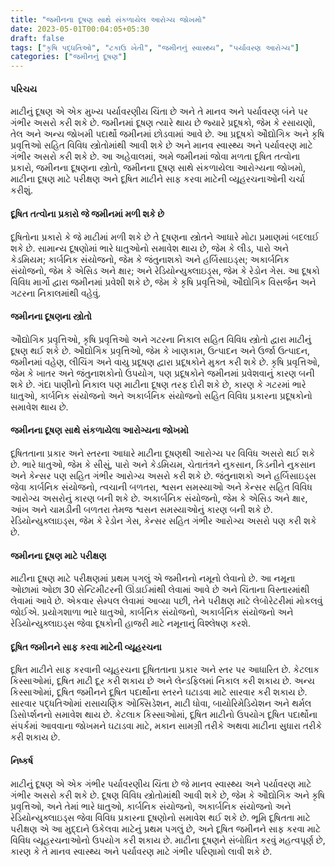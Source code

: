 ```yaml
---
title: "જમીનના દૂષણ સાથે સંકળાયેલ આરોગ્ય જોખમો"
date: 2023-05-01T00:04:05+05:30
draft: false
tags: ["કૃષિ પદ્ધતિઓ", "ટકાઉ ખેતી", "જમીનનું સ્વાસ્થ્ય", "પર્યાવરણ આરોગ્ય"]
categories: ["જમીનનું દૂષણ"]
---
```


#### પરિચય
માટીનું દૂષણ એ એક મુખ્ય પર્યાવરણીય ચિંતા છે અને તે માનવ અને પર્યાવરણ બંને પર ગંભીર અસરો કરી શકે છે. જમીનમાં દૂષણ ત્યારે થાય છે જ્યારે પ્રદૂષકો, જેમ કે રસાયણો, તેલ અને અન્ય જોખમી પદાર્થો જમીનમાં છોડવામાં આવે છે. આ પ્રદૂષકો ઔદ્યોગિક અને કૃષિ પ્રવૃત્તિઓ સહિત વિવિધ સ્ત્રોતોમાંથી આવી શકે છે અને માનવ સ્વાસ્થ્ય અને પર્યાવરણ માટે ગંભીર અસરો કરી શકે છે. આ અહેવાલમાં, અમે જમીનમાં જોવા મળતા દૂષિત તત્વોના પ્રકારો, જમીનના દૂષણના સ્ત્રોતો, જમીનના દૂષણ સાથે સંકળાયેલા આરોગ્યના જોખમો, માટીના દૂષણ માટે પરીક્ષણ અને દૂષિત માટીને સાફ કરવા માટેની વ્યૂહરચનાઓની ચર્ચા કરીશું.

#### દૂષિત તત્વોના પ્રકારો જે જમીનમાં મળી શકે છે
દૂષિતોના પ્રકારો કે જે માટીમાં મળી શકે છે તે દૂષણના સ્ત્રોતને આધારે મોટા પ્રમાણમાં બદલાઈ શકે છે. સામાન્ય દૂષણોમાં ભારે ધાતુઓનો સમાવેશ થાય છે, જેમ કે લીડ, પારો અને કેડમિયમ; કાર્બનિક સંયોજનો, જેમ કે જંતુનાશકો અને હર્બિસાઇડ્સ; અકાર્બનિક સંયોજનો, જેમ કે એસિડ અને ક્ષાર; અને રેડિયોન્યુક્લાઇડ્સ, જેમ કે રેડોન ગેસ. આ દૂષકો વિવિધ માર્ગો દ્વારા જમીનમાં પ્રવેશી શકે છે, જેમ કે કૃષિ પ્રવૃત્તિઓ, ઔદ્યોગિક વિસર્જન અને ગટરના નિકાલમાંથી વહેવું.

#### જમીનના દૂષણના સ્ત્રોતો
ઔદ્યોગિક પ્રવૃત્તિઓ, કૃષિ પ્રવૃત્તિઓ અને ગટરના નિકાલ સહિત વિવિધ સ્ત્રોતો દ્વારા માટીનું દૂષણ થઈ શકે છે. ઔદ્યોગિક પ્રવૃત્તિઓ, જેમ કે ખાણકામ, ઉત્પાદન અને ઉર્જા ઉત્પાદન, જમીનમાં વહેણ, લીચિંગ અને વાયુ પ્રદૂષણ દ્વારા પ્રદૂષકોને મુક્ત કરી શકે છે. કૃષિ પ્રવૃત્તિઓ, જેમ કે ખાતર અને જંતુનાશકોનો ઉપયોગ, પણ પ્રદૂષકોને જમીનમાં પ્રવેશવાનું કારણ બની શકે છે. ગંદા પાણીનો નિકાલ પણ માટીના દૂષણ તરફ દોરી શકે છે, કારણ કે ગટરમાં ભારે ધાતુઓ, કાર્બનિક સંયોજનો અને અકાર્બનિક સંયોજનો સહિત વિવિધ પ્રકારના પ્રદૂષકોનો સમાવેશ થાય છે.

#### જમીનના દૂષણ સાથે સંકળાયેલા આરોગ્યના જોખમો
દૂષિતતાના પ્રકાર અને સ્તરના આધારે માટીના દૂષણથી આરોગ્ય પર વિવિધ અસરો થઈ શકે છે. ભારે ધાતુઓ, જેમ કે સીસું, પારો અને કેડમિયમ, ચેતાતંત્રને નુકસાન, કિડનીને નુકસાન અને કેન્સર પણ સહિત ગંભીર આરોગ્ય અસરો કરી શકે છે. જંતુનાશકો અને હર્બિસાઇડ્સ જેવા કાર્બનિક સંયોજનો, ત્વચાની બળતરા, શ્વસન સમસ્યાઓ અને કેન્સર સહિત વિવિધ આરોગ્ય અસરોનું કારણ બની શકે છે. અકાર્બનિક સંયોજનો, જેમ કે એસિડ અને ક્ષાર, આંખ અને ચામડીની બળતરા તેમજ શ્વસન સમસ્યાઓનું કારણ બની શકે છે. રેડિયોન્યુક્લાઇડ્સ, જેમ કે રેડોન ગેસ, કેન્સર સહિત ગંભીર આરોગ્ય અસરો પણ કરી શકે છે.

#### જમીનના દૂષણ માટે પરીક્ષણ
માટીના દૂષણ માટે પરીક્ષણમાં પ્રથમ પગલું એ જમીનનો નમૂનો લેવાનો છે. આ નમૂના ઓછામાં ઓછા 30 સેન્ટિમીટરની ઊંડાઈમાંથી લેવામાં આવે છે અને ચિંતાના વિસ્તારમાંથી લેવામાં આવે છે. એકવાર સેમ્પલ લેવામાં આવ્યા પછી, તેને પરીક્ષણ માટે લેબોરેટરીમાં મોકલવું જોઈએ. પ્રયોગશાળા ભારે ધાતુઓ, કાર્બનિક સંયોજનો, અકાર્બનિક સંયોજનો અને રેડિયોન્યુક્લાઇડ્સ જેવા દૂષકોની હાજરી માટે નમૂનાનું વિશ્લેષણ કરશે.

#### દૂષિત જમીનને સાફ કરવા માટેની વ્યૂહરચના
દૂષિત માટીને સાફ કરવાની વ્યૂહરચના દૂષિતતાના પ્રકાર અને સ્તર પર આધારિત છે. કેટલાક કિસ્સાઓમાં, દૂષિત માટી દૂર કરી શકાય છે અને લેન્ડફિલમાં નિકાલ કરી શકાય છે. અન્ય કિસ્સાઓમાં, દૂષિત જમીનને દૂષિત પદાર્થોના સ્તરને ઘટાડવા માટે સારવાર કરી શકાય છે. સારવાર પદ્ધતિઓમાં રાસાયણિક ઓક્સિડેશન, માટી ધોવા, બાયોરિમેડિયેશન અને થર્મલ ડિસોર્પ્શનનો સમાવેશ થાય છે. કેટલાક કિસ્સાઓમાં, દૂષિત માટીનો ઉપયોગ દૂષિત પદાર્થોના સંપર્કમાં આવવાના જોખમને ઘટાડવા માટે, મકાન સામગ્રી તરીકે અથવા માટીના સુધારા તરીકે કરી શકાય છે.

#### નિષ્કર્ષ
માટીનું દૂષણ એ એક ગંભીર પર્યાવરણીય ચિંતા છે જે માનવ સ્વાસ્થ્ય અને પર્યાવરણ માટે ગંભીર અસરો કરી શકે છે. દૂષણ વિવિધ સ્ત્રોતોમાંથી આવી શકે છે, જેમ કે ઔદ્યોગિક અને કૃષિ પ્રવૃત્તિઓ, અને તેમાં ભારે ધાતુઓ, કાર્બનિક સંયોજનો, અકાર્બનિક સંયોજનો અને રેડિયોન્યુક્લાઇડ્સ જેવા વિવિધ પ્રકારના દૂષણોનો સમાવેશ થઈ શકે છે. ભૂમિ દૂષિતતા માટે પરીક્ષણ એ આ મુદ્દાને ઉકેલવા માટેનું પ્રથમ પગલું છે, અને દૂષિત જમીનને સાફ કરવા માટે વિવિધ વ્યૂહરચનાઓનો ઉપયોગ કરી શકાય છે. માટીના દૂષણને સંબોધિત કરવું મહત્વપૂર્ણ છે, કારણ કે તે માનવ સ્વાસ્થ્ય અને પર્યાવરણ માટે ગંભીર પરિણામો લાવી શકે છે.